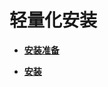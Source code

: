 # 轻量化安装<a name="ZH-CN_TOPIC_0000001241853145"></a>

-   **[安装准备](安装准备.md)**  

-   **[安装](安装.md)**  


